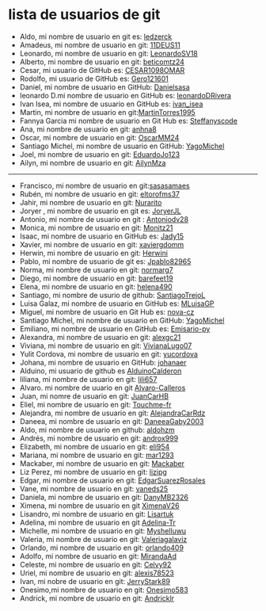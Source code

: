 # lista de usuarios de git


- Aldo, mi nombre de usuario en git es: [ledzerck](https://github.com/ledzerck)
- Amadeus, mi nombre de usuario en git: [11DEUS11](https://github.com/11DEUS11)
- Leonardo, mi nombre de usuario en git: [LeonardoSV18](https://github.com/LeonardoSV18)
- Alberto, mi nombre de usuario en git: [beticomtz24](https://github.com/beticomtz24)
- Cesar, mi usuario de GitHub es: [CESAR1098OMAR](https://github.com/CESAR1098OMAR)
- Rodolfo, mi usuario de GitHub es: [Gero121601](https://github.com/Gero121601)
- Daniel, mi nombre de usuario en GitHub: [Danielsasa](https://github.com/Danielsasa)
- leonardo D.mi nombre de usuario en GitHub es: [leonardoDRivera](https://github.com/leonardoDRivera)
- Ivan Isea, mi nombre de usuario en GitHub es: [ivan_isea](https://github.com/ivanisea1983)
- Martin, mi nombre de usuario en git:[MartinTorres1995](https://github.com/MartinTorres1995)
- Fannya Garcia mi nombre de usuario en Git Hub es: [Steffanyscode](https://github.com/Steffanyscode)
- Ana, mi nombre de usuario en git: [anhna8](https://github.com/anhna8)
- Oscar, mi nombre de usuario en git: [OscarMM24](https://github.com/OscarMM24)
- Santiago Michel, mi nombre de usuario en GitHub: [YagoMichel](https://github.com/YagoMichel)
- Joel, mi nombre de usuario en git: [EduardoJo123](https://github.com/EduardoJo123-d)
- Ailyn, mi nombre de usuario en git: [AilynMza](https://github.com/AilynMza)
---
- Francisco, mi nombre de usuario en git:[sasasamaes](https://github.com/sasasamaes)
- Rubén, mi nombre de usuario en git: [eltorofms37](https://github.com/Torofms37)
- Jahir, mi nombre de usuario en git: [Nurarito](https://github.com/Nurarito)
- Joryer , mi nombre de usuario en git es: [JoryerJL](https://github.com/JoryerJL)
- Antonio, mi nombre de usuario en git : [Antoniodv28](https://github.com/Antoniodv28)
- Monica, mi nombre de usuario en git: [Monitz21](https://github.com/Monitz21)
- Isaac, mi nombre de usuario en GitHub es: [Jady15](https://github.com/Jady15)
- Xavier, mi nombre de usuario en git: [xaviergdomm](https://github.com/xaviergdomm)
- Herwin, mi nombre de usuario en git: [Herwini](https://github.com/Herwini)
- Pablo, mi nombre de usuario de git es: [Jpablo82965](https://github.com/Jpablo82965)
- Norma, mi nombre de usuario en git: [normarg7](https://github.com/normarg7)
- Diego, mi nombre de usuario en git: [barefeet19](https://github.com/barefeet19)
- Elena, mi nombre de usuario en git: [helena490](https://github.com/helena490)
- Santiago, mi nombre de usurio de github: [SantiagoTrejoL](https://github.com/SantiagoTrejoL)
- Luisa Galaz, mi nombre de usuario en GitHub es: [MLuisaGP](https://github.com/MLuisaGP)
- Miguel, mi nombre de usuario en Git Hub es: [nova-cz](https://github.com/nova-cz)
- Santiago Michel, mi nombre de usuario en GitHub: [YagoMichel](https://github.com/YagoMichel)
- Emiliano, mi nombre de usuario en GitHub es: [Emisario-py](https://github.com/Emisario-py)
- Alexandra, mi nombre de usuario en git: [alexgc21](https://github.com/alexgc21)
- Viviana, mi nombre de usuario en git: [VivianaLugo07](https://github.com/VivianaLugo07)
- Yulit Cordova, mi nombre de usuario en git: [yucordova](https://github.com/yucordova)
- Johana, mi nombre de usuario en GitHub: [johanaer](https://github.com/johanaer)
- Alduino, mi usuario de github es [AlduinoCalderon](/https://github.com/AlduinoCalderon)
- liliana, mi nombre de usuario en git: [lili657](https:/github.com/lili657)
- Alvaro. mi nombre de uuario en git [Alvaro-Calleros](https://github.com/Alvaro-Calleros) 
- Juan, mi nomre de usuario en git: [JuanCarHB](https://github.com/JuanCarHB)
- Eliel, mi nombre de usuario en git: [Touchme-fr](https://github.com/Touchme-fr)
- Alejandra, mi nombre de usuario en git: [AlejandraCarRdz](https://github.com/AlejandraCarRdz) 
- Daneea, mi nombre de usuario en git: [DaneeaGaby2003](https://github.com/DaneeaGaby2003)
- Aldo, mi nombre de usuario en github: [aldohzm](https://github.com/aldohzm)
- Andrés, mi nombre de usuario en git: [androx999](https://github.com/androx999)
- Elizabeth, mi nombre de usuario en git: [eli954](https://github.com/eli954)
- Mariana, mi nombre de usuario en git: [mar1293](https://github.com/mar1293)
- Mackaber, mi nombre de usuario en git: [Mackaber](https://github.com/Mackaber)
- Liz Perez, mi nombre de usuario en git: [lizipg](https://github.com/lizipg)
- Edgar, mi nombre de usuario en git: [EdgarSuarezRosales](https://github.com/EdgarSuarezRosales)
- Vane, mi nombre de usuario en git: [vaneds25](https://github.com/vaneds25)
- Daniela, mi nombre de usuario en git: [DanyMB2326](https://github.com/DanyMB2326)
- Ximena, mi nombre de usuario en git [XimenaV26](https://github.com/XimenaV26)
- Lisandro, mi nombre de usuario en git: [Lisartuk](https://github.com/Lisartuk)
- Adelina, mi nombre de usuario en git [Adelina-Tr](https://github.com/Adelina-Tr)
- Michelle, mi nombre de usuario en git: [Myshelluwu](https://github.com/Myshelluwu)
- Valeria, mi nombre de usuario en git: [Valeriagalaviz](https://github.com/Valeriagalaviz)
- Orlando, mi nombre de usuario en git: [orlando409](https://github.com/orlando409)
- Adolfo, mi nombre de usuario en git: [MirandaAd](https://github.com/MirandaAd)
- Celeste, mi nombre de usuario en git: [Celvy92](https://github.com/Celvy92)
- Uriel, mi nombre de usuario en git: [alexis78523](https://github.com/alexis78523)
- Ivan, mi nobre de usuario en git: [JerryStark89](https://github.com/JerryStark89) 
- Onesimo,mi nombre de usuario en git: [Onesimo583](https://github.com/Onesimo583)
- Andrick, mi nombre de usuario en git: [Andricklr](https://github.com/Andricklr)
